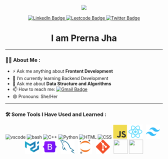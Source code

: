 <p align="center">
  <img src="https://capsule-render.vercel.app/api?type=venom&color=auto&height=300&section=header&text=Hey%20Everyone&fontSize=90" />
</p>

<div class="Handles" align="center">
  <a href = "https://www.linkedin.com/in/prernajha4/">
    <img src = "https://img.shields.io/badge/LinkedIn-blue?logo=linkedin&logoColor=white&style=for-the-badge" alt = "LinkedIn Badge">
  </a>
  <a href = "https://leetcode.com/u/jprerna04/"> 
  <img src = "https://img.shields.io/badge/Leetcode-yellow?logo=leetcode&logoColor=white&style=for-the-badge" alt = "Leetcode Badge">
  </a>
   <a href = "https://x.com/PrernaJha04">
    <img src = "https://img.shields.io/badge/Twitter-black?logo=twitter&logoColor=white&style=for-the-badge" alt = "Twitter Badge">
  </a>
  
</div>

<h1 align = "center">
  I am Prerna Jha
</h1>

---
### 👨‍💻 About Me :
- ⚡ Ask me anything about **Frontent Development**
- 🌱 I’m currently learning Backend Development
- 💬 Ask me about **Data Structure and Algorithms**
- 📫 How to reach me: <a href = "mailto:prernajha267@gmail.com"><img src = "https://img.shields.io/badge/Gmail-red?logo=gmail&logoColor=white&style=for-the-badge" alt = "Gmail Badge" width = "50px"></a>
- 😄 Pronouns: She/Her
---

### 🛠️ Some Tools I Have Used and Learned :
<p align="center">
  <img src="https://cdn.jsdelivr.net/gh/devicons/devicon/icons/vscode/vscode-original.svg" alt="vscode" width="45" height="45"/>
  <img src="https://cdn.jsdelivr.net/gh/devicons/devicon/icons/bash/bash-original.svg" alt="bash" width="45" height="45"/>
  <img src="https://cdn.jsdelivr.net/gh/devicons/devicon@latest/icons/cplusplus/cplusplus-original.svg" alt="C++" width="45" height="45"/>
  <img src="https://cdn.jsdelivr.net/gh/devicons/devicon@latest/icons/python/python-original.svg"  alt="Python" width="45" height="45"/>
  <img src="https://cdn.jsdelivr.net/gh/devicons/devicon@latest/icons/html5/html5-original.svg"  alt="HTML" width="45" height="45"/>
  <img src="https://cdn.jsdelivr.net/gh/devicons/devicon@latest/icons/css3/css3-original-wordmark.svg" alt="CSS" width="45" height="45"/>
  <img src = "https://github.com/devicons/devicon/blob/master/icons/javascript/javascript-original.svg" width="45" height="45"> 
  <img src = "https://github.com/devicons/devicon/blob/master/icons/react/react-original.svg" width="45" height="45"> &nbsp;
  <img src = "https://github.com/devicons/devicon/blob/master/icons/tailwindcss/tailwindcss-original.svg" width="45" height="45"> &nbsp;
  <img src = "https://github.com/devicons/devicon/blob/master/icons/materialui/materialui-original.svg" width="45" height="45"> &nbsp;
  <img src = "https://github.com/devicons/devicon/blob/master/icons/bootstrap/bootstrap-original.svg" width="45" height="45"> &nbsp;
  <img src = "https://github.com/devicons/devicon/blob/master/icons/mysql/mysql-original.svg"  width="45" height="45"> &nbsp;
  <img src = "https://github.com/devicons/devicon/blob/master/icons/jupyter/jupyter-original.svg" width="45" height="45"> &nbsp;
  <img src = "https://github.com/devicons/devicon/blob/master/icons/git/git-original.svg" width="45" height="45"> &nbsp;
  <img src="https://cdn.jsdelivr.net/gh/devicons/devicon@latest/icons/figma/figma-original.svg" width="45" height="45"/>
  <img src="https://cdn.jsdelivr.net/gh/devicons/devicon@latest/icons/canva/canva-original.svg" width="45" height="45"/>
          
</p>
